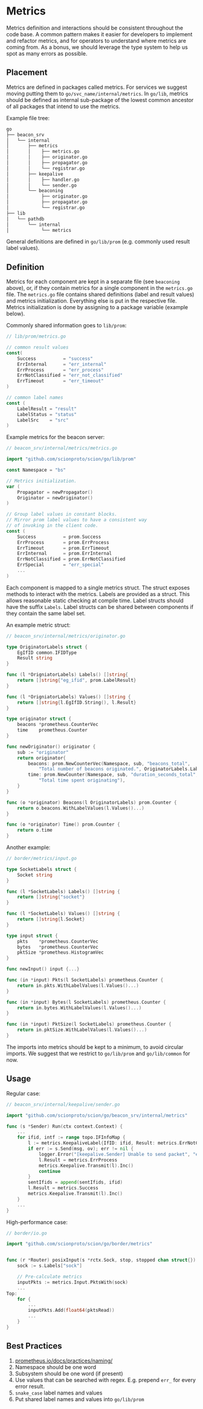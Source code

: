 # Metrics

Metrics definition and interactions should be consistent throughout the code
base. A common pattern makes it easier for developers to implement and refactor
metrics, and for operators to understand where metrics are coming from. As a
bonus, we should leverage the type system to help us spot as many errors as
possible.

## Placement

Metrics are defined in packages called metrics. For services we suggest moving
putting them to `go/svc_name/internal/metrics`. In `go/lib`, metrics should be
defined as internal sub-package of the lowest common ancestor of all packages
that intend to use the metrics.

Example file tree:

```bash
go
├── beacon_srv
│   └── internal
│       ├── metrics
│       │    ├── metrics.go
│       │    ├── originator.go
│       │    ├── propagator.go
│       │    └── registrar.go
│       ├── keepalive
│       │    ├── handler.go
│       │    └── sender.go
│       └── beaconing
│            ├── originator.go
│            ├── propagator.go
│            └── registrar.go
├── lib
│   └── pathdb
│       └── internal
│            └── metrics
```

General definitions are defined in `go/lib/prom` (e.g. commonly used result
label values).

## Definition

Metrics for each component are kept in a separate file (see `beaconing` above),
or, if they contain metrics for a single component in the `metrics.go` file. The
`metrics.go` file contains shared definitions (label and result values) and
metrics initialization. Everything else is put in the respective file. Metrics
initialization is done by assigning to a package variable (example below).

Commonly shared information goes to `lib/prom`:

```go
// lib/prom/metrics.go

// common result values
const(
    Success          = "success"
    ErrInternal      = "err_internal"
    ErrProcess       = "err_process"
    ErrNotClassified = "err_not_classified"
    ErrTimeout       = "err_timeout"
)

// common label names
const (
    LabelResult = "result"
    LabelStatus = "status"
    LabelSrc    = "src"
)
```

Example metrics for the beacon server:

```go
// beacon_srv/internal/metrics/metrics.go

import "github.com/scionproto/scion/go/lib/prom"

const Namespace = "bs"

// Metrics initialization.
var (
    Propagator = newPropagator()
    Originator = newOriginator()
)

// Group label values in constant blocks.
// Mirror prom label values to have a consistent way
// of invoking in the client code.
const (
    Success          = prom.Success
    ErrProcess       = prom.ErrProcess
    ErrTimeout       = prom.ErrTimeout
    ErrInternal      = prom.ErrInternal
    ErrNotClassified = prom.ErrNotClassified
    ErrSpecial       = "err_special"
    ...
)

```

Each component is mapped to a single metrics struct. The struct exposes methods
to interact with the metrics. Labels are provided as a struct. This allows
reasonable static checking at compile time. Label structs should have the suffix
`Labels`. Label structs can be shared between components if they contain the
same label set.

An example metric struct:

```go
// beacon_srv/internal/metrics/originator.go

type OriginatorLabels struct {
    EgIfID common.IFIDType
    Result string
}

func (l *OrigniatorLabels) Labels() []string{
    return []string{"eg_ifid", prom.LabelResult}
}

func (l *OrigniatorLabels) Values() []string {
    return []string{l.EgIfID.String(), l.Result}
}

type originator struct {
    beacons *prometheus.CounterVec
    time    prometheus.Counter
}

func newOriginator() originator {
    sub := "originator"
    return originator{
        beacons: prom.NewCounterVec(Namespace, sub, "beacons_total",
            "Total number of beacons originated.", OriginatorLabels.Labels()),
        time: prom.NewCounter(Namespace, sub, "duration_seconds_total",
            "Total time spent originating"),
    }
}

func (o *originator) Beacons(l OriginatorLabels) prom.Counter {
    return o.beacons.WithLabelValues(l.Values()...)
}

func (o *originator) Time() prom.Counter {
    return o.time
}
```

Another example:

```go
// border/metrics/input.go

type SocketLabels struct {
    Socket string
}

func (l *SocketLabels) Labels() []string {
    return []string{"socket"}
}

func (l *SocketLabels) Values() []string {
    return []string{l.Socket}
}

type input struct {
    pkts    *prometheus.CounterVec
    bytes   *prometheus.CounterVec
    pktSize *prometheus.HistogramVec
}

func newInput() input {...}

func (in *input) Pkts(l SocketLabels) prometheus.Counter {
    return in.pkts.WithLabelValues(l.Values()...)
}

func (in *input) Bytes(l SocketLabels) prometheus.Counter {
    return in.bytes.WithLabelValues(l.Values()...)
}

func (in *input) PktSize(l SocketLabels) prometheus.Counter {
    return in.pktSize.WithLabelValues(l.Values()...)
}
```

The imports into metrics should be kept to a minimum, to avoid circular imports.
We suggest that we restrict to `go/lib/prom` and `go/lib/common` for now.

## Usage

Regular case:

```go
// beacon_srv/internal/keepalive/sender.go

import "github.com/scionproto/scion/go/beacon_srv/internal/metrics"

func (s *Sender) Run(ctx context.Context) {
    ...
    for ifid, intf := range topo.IFInfoMap {
        l := metrics.KeepaliveLabel{IfID: ifid, Result: metrics.ErrNotClassified}
        if err := s.Send(msg, ov); err != nil {
            logger.Error("[keepalive.Sender] Unable to send packet", "err", err)
            l.Result = metrics.ErrProcess
            metrics.Keepalive.Transmit(l).Inc()
            continue
        }
        sentIfids = append(sentIfids, ifid)
        l.Result = metrics.Success
        metrics.Keepalive.Transmit(l).Inc()
    }
    ...
}
```

High-performance case:

```go
// border/io.go

import "github.com/scionproto/scion/go/border/metrics"


func (r *Router) posixInput(s *rctx.Sock, stop, stopped chan struct{}) {
    sock := s.Labels["sock"]

    // Pre-calculate metrics
    inputPkts := metrics.Input.PktsWith(sock)
    ...
Top:
    for {
        ...
        inputPkts.Add(float64(pktsRead))
        ...
    }
}
```

## Best Practices

1. [prometheus.io/docs/practices/naming/](https://prometheus.io/docs/practices/naming/)
1. Namespace should be one word
1. Subsystem should be one word (if present)
1. Use values that can be searched with regex. E.g. prepend `err_` for every error result.
1. `snake_case` label names and values
1. Put shared label names and values into `go/lib/prom`
